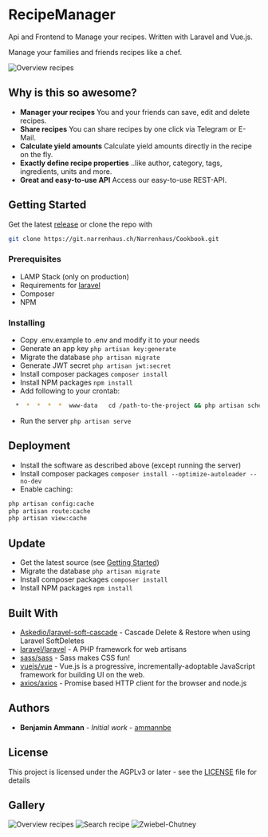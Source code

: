 # RecipeManager

Api and Frontend to Manage your recipes. Written with Laravel and Vue.js.

Manage your families and friends recipes like a chef.

![Overview recipes](https://klaud.narrenhaus.ch/index.php/s/8zNX4inf8xaRgD2/preview)

## Why is this so awesome?

- **Manager your recipes** You and your friends can save, edit and delete recipes.
- **Share recipes** You can share recipes by one click via Telegram or E-Mail.
- **Calculate yield amounts** Calculate yield amounts directly in the recipe on the fly.
- **Exactly define recipe properties** ..like author, category, tags, ingredients, units and more.
- **Great and easy-to-use API** Access our easy-to-use REST-API.

## Getting Started

Get the latest [release](https://git.narrenhaus.ch/Narrenhaus/Cookbook/releases) or clone the repo with

```bash
git clone https://git.narrenhaus.ch/Narrenhaus/Cookbook.git
```

### Prerequisites

- LAMP Stack (only on production)
- Requirements for [laravel](https://laravel.com/docs)
- Composer
- NPM

### Installing

- Copy .env.example to .env and modify it to your needs
- Generate an app key `php artisan key:generate`
- Migrate the database `php artisan migrate`
- Generate JWT secret `php artisan jwt:secret`
- Install composer packages `composer install`
- Install NPM packages `npm install`
- Add following to your crontab:

```bash
  *  *  *  *  *  www-data   cd /path-to-the-project && php artisan schedule:run >> /dev/null 2>&1
```
- Run the server `php artisan serve`

## Deployment

- Install the software as described above (except running the server)
- Install composer packages `composer install --optimize-autoloader --no-dev`
- Enable caching:

```bash
php artisan config:cache
php artisan route:cache
php artisan view:cache
```

## Update

- Get the latest source (see [Getting Started](#getting-started))
- Migrate the database `php artisan migrate`
- Install composer packages `composer install`
- Install NPM packages `npm install`

## Built With

* [Askedio/laravel-soft-cascade](https://github.com/Askedio/laravel-soft-cascade) - Cascade Delete & Restore when using Laravel SoftDeletes
* [laravel/laravel](https://github.com/laravel/laravel) - A PHP framework for web artisans
* [sass/sass](https://github.com/sass/sass) - Sass makes CSS fun!
* [vuejs/vue](https://github.com/vuejs/vue) - Vue.js is a progressive, incrementally-adoptable JavaScript framework for building UI on the web.
* [axios/axios](https://github.com/axios/axios) - Promise based HTTP client for the browser and node.js

## Authors

* **Benjamin Ammann** - *Initial work* - [ammannbe](https://github.com/ammannbe)

## License

This project is licensed under the AGPLv3 or later - see the [LICENSE](LICENSE) file for details

## Gallery

![Overview recipes](https://klaud.narrenhaus.ch/index.php/s/brXWi2Eg7ofK2e4/preview)
![Search recipe](https://klaud.narrenhaus.ch/index.php/s/KnoxBjsWaGT7T5w/preview)
![Zwiebel-Chutney](https://klaud.narrenhaus.ch/index.php/s/2cAXpKr2tobp7AN/preview)
